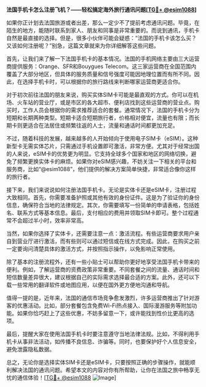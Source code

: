 **法国手机卡怎么注册飞机？——轻松搞定海外旅行通讯问题[[TG💪+ @esim1088](https://t.me/s/esim1088)]**

如果你正计划去法国旅游或者出差，那么一定少不了提前考虑通讯问题。毕竟，在陌生的地方，能随时联系到家人、朋友和同事是非常重要的。而说到通讯，手机卡自然是最直接的选择。但是，很多小伙伴可能会疑惑：“法国的手机卡该怎么买？又该如何注册呢？”别急，这篇文章就来为你详细解答这些问题。

首先，让我们来了解一下法国手机卡的基本情况。法国的手机网络主要由三大运营商提供服务：Orange、SFR和Bouygues Telecom。这三家运营商在全国范围内覆盖了大部分地区，但具体的服务质量和信号强度可能因地理位置而有所不同。因此，在选择手机卡时，可以根据你的旅行路线来判断哪家运营商更适合你。

对于初次前往法国的朋友来说，购买实体SIM卡可能是最直观的方式。你可以在机场、火车站的营业厅，或是市区的各大超市、便利店找到这些运营商的营业点。购买时，工作人员会根据你的需求推荐适合的套餐。通常情况下，法国的手机卡分为短期和长期两种类型。短期卡适合短期旅行者，价格相对便宜，流量也有限；而长期卡则更适合在法居住或频繁往返的人士，流量和通话时间都更加充足。

不过，随着科技的发展，越来越多的人开始倾向于使用电子SIM卡（eSIM）。这种新型卡无需实体芯片，只需通过手机设置即可激活，非常方便。尤其对于经常出国的人来说，eSIM卡的优势更为明显。它支持全球多个国家和地区的网络切换，避免了频繁更换实体卡的麻烦。如果你对eSIM感兴趣，不妨关注一下相关的平台和服务商，比如“@esim1088”，他们提供的解决方案简单快捷，非常适合像你这样的旅行者。

接下来，我们来说说如何注册法国手机卡。无论是实体卡还是eSIM卡，注册过程大致相同。首先，你需要准备护照或其他有效的身份证件。这是为了验证你的身份信息，确保符合当地的法律规定。其次，你需要填写一份简单的申请表格，包括姓名、联系方式等基本信息。最后，支付相应的费用并领取SIM卡即可。整个过程通常不会超过半小时，效率非常高。

当然，如果你选择了实体卡，还需要注意一点：激活流程。有些运营商要求用户亲自到营业厅进行激活，而有些则可以通过短信或在线方式完成。因此，在购买之前一定要询问清楚具体的激活方式，并按照指示操作，以免影响正常使用。

除了基本的注册流程外，还有一些小贴士可以帮助你更好地享受法国手机卡带来的便利。例如，了解运营商的资费政策非常重要。不同套餐之间的流量、通话时间和短信数量差异很大，建议根据自己的实际需求选择最合适的方案。此外，还可以下载一些常用的翻译软件或地图应用，以便在国外更方便地沟通和导航。

值得一提的是，近年来，法国的通信市场竞争愈发激烈，许多运营商推出了针对游客的优惠活动。比如，部分套餐包含免费Wi-Fi热点接入、国际漫游服务等附加功能。如果你恰巧赶上了这些优惠，不妨多留意一下，或许能找到性价比更高的选项。

最后，提醒大家在使用法国手机卡时要注意遵守当地法律法规。比如，不得利用手机卡从事非法活动，如传播不良信息、诈骗等。同时，也要保护好个人信息安全，避免泄露隐私数据。

总之，无论你是选择实体SIM卡还是eSIM卡，只要按照正确的步骤操作，就能顺利解决法国的通讯问题。希望本文的内容对你有所帮助，让你在法国之旅中畅享无忧的通信体验！[[TG💪+ @esim1088](https://t.me/s/esim1088) ![Image](https://i.postimg.cc/4NQfJmqS/Snipaste-2025-05-13-00-14-12.png)]